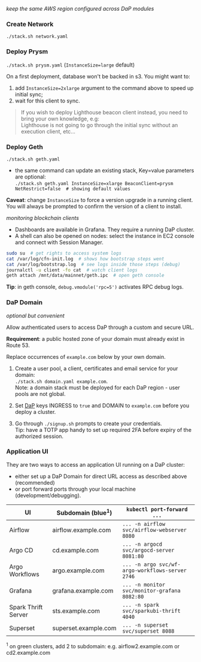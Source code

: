 *keep the same AWS region configured across DaP modules*

### Create Network
`./stack.sh network.yaml`

### Deploy Prysm
`./stack.sh prysm.yaml` (`InstanceSize=large` default)

On a first deployment, database won't be backed in s3. You might want to:
1) add `InstanceSize=2xlarge` argument to the command above to speed up initial sync;
2) wait for this client to sync.

> If you wish to deploy Lighthouse beacon client instead, you need to bring your own knowledge, e.g:\
Lighthouse is not going to go through the initial sync without an execution client, etc...
### Deploy Geth
`./stack.sh geth.yaml`
- the same command can update an existing stack, Key=value parameters are optional:\
`./stack.sh geth.yaml InstanceSize=xlarge BeaconClient=prysm NetRestrict=false  # showing default values`

**Caveat**: change `InstanceSize` to force a version upgrade in a running client.\
You will always be prompted to confirm the version of a client to install.

*monitoring blockchain clients*

- Dashboards are available in Grafana. They require a running DaP cluster.
- A shell can also be opened on nodes: select the instance in EC2 console and connect with Session Manager.
```bash
sudo su  # get rights to access system logs
cat /var/log/cfn-init.log  # shows how bootstrap steps went
cat /var/log/bootstrap.log  # see logs inside those steps (debug)
journalctl -u client -fo cat  # watch client logs
geth attach /mnt/data/mainnet/geth.ipc  # open geth console
```
**Tip**: in geth console, `debug.vmodule('rpc=5')` activates RPC debug logs.

### DaP Domain
*optional but convenient*

Allow authenticated users to access DaP through a custom and secure URL.

**Requirement**: a public hosted zone of your domain must already exist in Route 53.

Replace occurrences of `example.com` below by your own domain.
1. Create a user pool, a client, certificates and email service for your domain:\
`./stack.sh domain.yaml example.com`.\
Note: a domain stack must be deployed for each DaP region - user pools are not global.

2. Set [DaP](/DaP) keys INGRESS to `true` and DOMAIN to `example.com` before you deploy a cluster.

3. Go through `./signup.sh` prompts to create your credentials.\
Tip: have a TOTP app handy to set up required 2FA before expiry of the authorized session.

### Application UI
They are two ways to access an application UI running on a DaP cluster:
- either set up a DaP Domain for direct URL access as described above (recommended)
- or port forward ports through your local machine (development/debugging).

UI | Subdomain (blue<sup>1</sup>) | `kubectl port-forward ...`
--- | --- | ---
Airflow | airflow.example.com | `... -n airflow svc/airflow-webserver 8080`
Argo CD | cd.example.com | `... -n argocd svc/argocd-server 8081:80`
Argo Workflows | argo.example.com | `... -n argo svc/wf-argo-workflows-server 2746`
Grafana | grafana.example.com | `... -n monitor svc/monitor-grafana 8082:80`
Spark Thrift Server | sts.example.com | `... -n spark svc/sparkubi-thrift 4040`
Superset | superset.example.com | `... -n superset svc/superset 8088`

<sup>1</sup> on green clusters, add 2 to subdomain: e.g. airflow2.example.com or cd2.example.com

